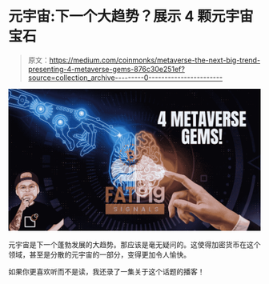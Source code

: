 # 元宇宙:下一个大趋势？展示 4 颗元宇宙宝石

> 原文：<https://medium.com/coinmonks/metaverse-the-next-big-trend-presenting-4-metaverse-gems-876c30e251ef?source=collection_archive---------0----------------------->

![](img/abb8fd75898551d8dcf472b7c20e21ce.png)

元宇宙是下一个蓬勃发展的大趋势。那应该是毫无疑问的。这使得加密货币在这个领域，甚至是分散的元宇宙的一部分，变得更加令人愉快。

如果你更喜欢听而不是读，我还录了一集关于这个话题的播客！